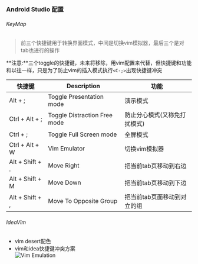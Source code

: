 ### Android Studio 配置

###### KeyMap

> 前三个快捷键用于转换界面模式，中间是切换vim模拟器，最后三个是对tab也进行的操作

**注意:**三个toggle的快捷键，未来将移除，用vim配置来代替，但快捷键和功能和以往一样，只是为了防止vim的插入模式执行```<C-;>```出现快捷键冲突

| 快捷键          | Description                  | 功能                         |
| --------------- | ---------------------------- | ---------------------------- |
| Alt + ;         | Toggle Presentation mode     | 演示模式                     |
| Ctrl + Alt + ;  | Toggle Distraction Free mode | 防止分心模式(又称免打扰模式) |
| Ctrl + ;        | Toggle Full Screen mode      | 全屏模式                     |
| Ctrl + Alt + W  | Vim Emulator                 | 切换vim模拟器                |
| Alt + Shift + . | Move Right                   | 把当前tab页移动到右边        |
| Alt + Shift + M | Move Down                    | 把当前tab页移动到下边        |
| Alt + Shift + , | Move To Opposite Group       | 把当前tab页面移动到对立的组  |


###### IdeaVim
- vim desert配色
- vim和idea快捷键冲突方案  
  ![Vim Emulation](https://raw.githubusercontent.com/aowoWolf/ASsettings/master/Vim%20Emulation.png)
